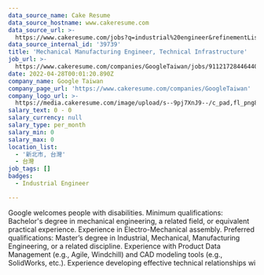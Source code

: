 ```yaml
---
data_source_name: Cake Resume
data_source_hostname: www.cakeresume.com
data_source_url: >-
  https://www.cakeresume.com/jobs?q=industrial%20engineer&refinementList%5Blang_name%5D%5B0%5D=English&refinementList%5Bsalary_type%5D=per_year
data_source_internal_id: '39739'
title: 'Mechanical Manufacturing Engineer, Technical Infrastructure'
job_url: >-
  https://www.cakeresume.com/companies/GoogleTaiwan/jobs/91121728446440134-mechanical-manufacturing-engineer-technical-infrastructure
date: 2022-04-28T00:01:20.890Z
company_name: Google Taiwan
company_page_url: 'https://www.cakeresume.com/companies/GoogleTaiwan'
company_logo_url: >-
  https://media.cakeresume.com/image/upload/s--9pj7XnJ9--/c_pad,fl_png8,h_200,w_200/v1568707905/symvi9tbcfy1zxem1zul.png
salary_text: 0 - 0
salary_currency: null
salary_type: per_month
salary_min: 0
salary_max: 0
location_list:
  - '新北市, 台灣'
  - 台灣
job_tags: []
badges:
  - Industrial Engineer

---
```


Google welcomes people with disabilities. Minimum qualifications: Bachelor's degree in mechanical engineering, a related field, or equivalent practical experience. Experience in Electro-Mechanical assembly. Preferred qualifications: Master’s degree in Industrial, Mechanical, Manufacturing Engineering, or a related discipline. Experience with Product Data Management (e.g., Agile, Windchill) and CAD modeling tools (e.g., SolidWorks, etc.). Experience developing effective technical relationships wi